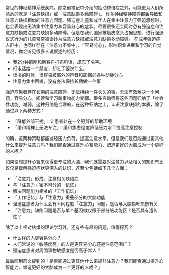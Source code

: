 常见的神经精神系统疾病，除之前笔记中介绍的抽动秽语症之外，可能更为人们所熟悉的就是「注意缺损」或「注意缺损多动障碍」。
许多神经精神障碍都会导致和注意力缺损相似的注意力问题。强迫症儿童和成年人在集中注意力于强迫思想时，也会表现出无法集中注意力和容易分心的症状。尽管很多还会同时患有强迫症和注意力缺损或注意力缺损多动障碍。但是在我们国家被墙皮念头占据思想、进行强迫仪式行为的儿童常常被误诊为注意力缺损或注意力缺损多动障碍。
在成年强迫症人群中，也同样存在「注意力不集中」、「容易分心」，影响职业进展和学习的自觉情况，你会听见很多人说叙述的经历：
- 我2分钟前刚和新客户打完电话，却忘了名字。
- 打电话给一个朋友，却忘了要说什么。
- 读书的时候，很容易被窗外的声音和周围的各种动静分心
- 注意力集中困难，没有办法保持长期做一件事

强迫症患者存在长期的注意障碍，无法持续一件长久的事，无法有效解决一个问题，容易分心，阅读和学习新事物能力变弱。很多咨询师将这些问题归纳于「社会性功能」减弱。这种归纳是合理的，在这种归纳之上，认识注意缺损的本质，除了通过以下两种方式：
- 「降低外部干扰」：让患者处在一个更好的帮助环境
- 「缓和精神上无法专注」：缓和焦虑程度降低压力水平提高注意控制

的确，这两种策略都能减轻压力负荷，提高注意水平。但是我们是否能通过更其他什么来提升注意力吗？我们能否通过提升心智能力、塑造更好的大脑成为一个更好的人呢？

如果设想提升心智来获得更专注的大脑，我们就需要对注意力以及相关的知识有比仅仅是缓解强迫症状更深入的认识，这至少包括如下几个方面：
- 「注意力」形成、注意相关缺陷症
- 与「注意力」密不可分的「记忆」
- 解决问题能力相关的「工作记忆」
- 「工作记忆」与「注意力」重叠部分的大脑功能
- 强迫症患者为什么会有不同程度「注意力」问题，是否与大脑额叶损伤有关
- 「注意力」缺陷问题是否与单个基因或仅限于部分脑功能区？是否具有遗传性？

除了以上相对枯燥的理论学习外，还有些有趣的问题，值得探究？
- 什么样的人更容易分心？
- 人们常说的「敏感度高」的人是更容易分心还是注意范围广？
- 强迫症患者对周围事物敏感度是否高于常人？

最后回到前文提到的「是否能通过更其他什么来提升注意力？我们能否通过提升心智能力、塑造更好的大脑成为一个更好的人呢？」
